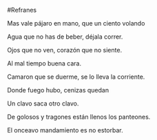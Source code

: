 #Refranes

Mas vale pájaro en mano, que un ciento volando

Agua que no has de beber, déjala correr.

Ojos que no ven, corazón que no siente.

Al mal tiempo buena cara.

Camaron que se duerme, se lo lleva la corriente.

Donde fuego hubo, cenizas quedan

Un clavo saca otro clavo.

De golosos y tragones están llenos los panteones.

El onceavo mandamiento es no estorbar.
